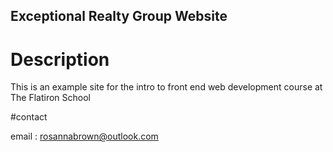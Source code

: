 Exceptional Realty Group Website
---

# Description

This is an example site for the intro to front end web development course at The Flatiron School

#contact

email : rosannabrown@outlook.com
